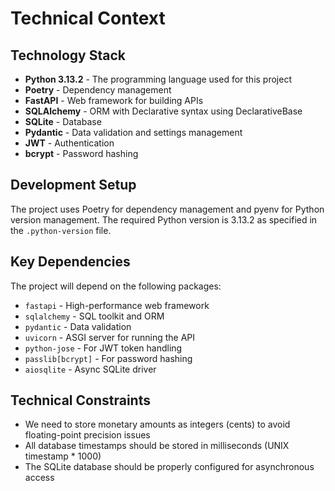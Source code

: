 # Technical Context

## Technology Stack

- **Python 3.13.2** - The programming language used for this project
- **Poetry** - Dependency management
- **FastAPI** - Web framework for building APIs
- **SQLAlchemy** - ORM with Declarative syntax using DeclarativeBase
- **SQLite** - Database
- **Pydantic** - Data validation and settings management
- **JWT** - Authentication
- **bcrypt** - Password hashing

## Development Setup

The project uses Poetry for dependency management and pyenv for Python version management. The required Python version is 3.13.2 as specified in the `.python-version` file.

## Key Dependencies

The project will depend on the following packages:
- `fastapi` - High-performance web framework
- `sqlalchemy` - SQL toolkit and ORM
- `pydantic` - Data validation
- `uvicorn` - ASGI server for running the API
- `python-jose` - For JWT token handling
- `passlib[bcrypt]` - For password hashing
- `aiosqlite` - Async SQLite driver

## Technical Constraints

- We need to store monetary amounts as integers (cents) to avoid floating-point precision issues
- All database timestamps should be stored in milliseconds (UNIX timestamp * 1000)
- The SQLite database should be properly configured for asynchronous access